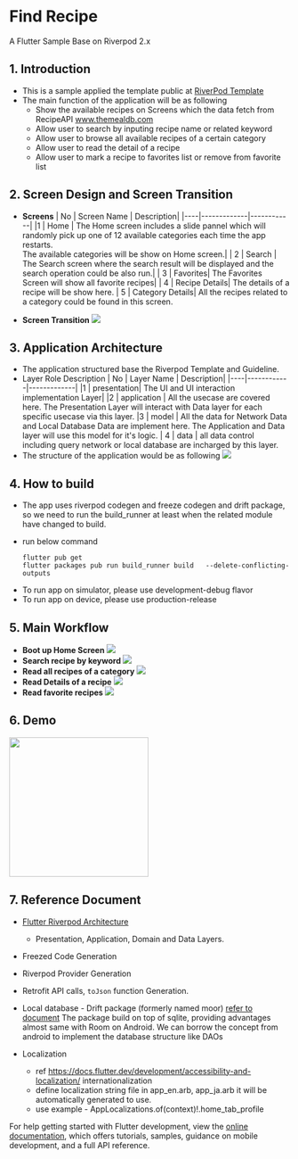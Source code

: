 # Find Recipe

A Flutter Sample Base on Riverpod 2.x

## 1. Introduction
* This is a sample applied the template public at [RiverPod Template](https://github.com/monstar-lab-oss/flutter-template-riverpod)
* The main function of the application will be as following
  * Show the available recipes on Screens which the data fetch from RecipeAPI www.themealdb.com
  * Allow user to search by inputing recipe name or related keyword
  * Allow user to browse all available recipes of a certain category
  * Allow user to read the detail of a recipe
  * Allow user to mark a recipe to favorites list or remove from favorite list
## 2. Screen Design and Screen Transition
* **Screens**
  | No | Screen Name | Description|
  |----|-------------|------------|
  |1   | Home        | The Home screen includes a slide pannel which will randomly pick up one of 12 available categories each time the app restarts. <br> The available categories will be show on Home screen.|
  | 2 | Search | The Search screen where the search result will be displayed and the search operation could be also run.|
  | 3 | Favorites| The Favorites Screen will show all favorite recipes|
  | 4 | Recipe Details| The details of a recipe will be show here. 
  | 5 | Category Details| All the recipes related to a category could be found in this screen. 

* **Screen Transition**
![](docs/screen_transition.png)

## 3. Application Architecture
* The application structured base the Riverpod Template and Guideline.
* Layer Role Description
  | No | Layer Name | Description|
  |----|------------|-------------|
  |1   | presentation| The UI and UI interaction implementation Layer|
  |2 | application | All the usecase are covered here. The Presentation Layer will interact with Data layer for each specific usecase via this layer.
  |3 | model | All the data for Network Data and Local Database Data are implement here. The Application and Data layer will use this model for it's logic.
  | 4 | data | all data control including query network or local database are incharged by this layer.
* The structure of the application would be as following
![](docs/application_struct.png)

## 4. How to build
* The app uses riverpod codegen and freeze codegen and drift package, so we need to run the build_runner at least when the related module have changed to build.
- run below command
  ```
  flutter pub get
  flutter packages pub run build_runner build   --delete-conflicting-outputs
  ```
* To run app on simulator, please use development-debug flavor
* To run app on device, please use production-release
## 5. Main Workflow
* **Boot up Home Screen**
  ![](docs/boot_up.svg)
* **Search recipe by keyword**
  ![](docs/search_recipe.svg)
* **Read all recipes of a category**
  ![](docs/read_a_category.svg)  
* **Read Details of a recipe**
  ![](docs/read_recipe_details.svg) 
* **Read favorite recipes**
  ![](docs/read_favorite_list.svg)

## 6. Demo
<img src="docs/demo_ios.gif" width="250"/>

## 7. Reference Document
- [Flutter Riverpod Architecture](https://codewithandrea.com/articles/flutter-app-architecture-riverpod-introduction/)
  - Presentation, Application, Domain and Data Layers.
- Freezed Code Generation
- Riverpod Provider Generation
- Retrofit API calls, `toJson` function Generation.

- Local database - Drift package (formerly named moor)
 [refer to document](https://drift.simonbinder.eu/docs/getting-started/)
The package build on top of sqlite, providing advantages almost same with Room on Android.
We can borrow the concept from android to implement the database structure like DAOs


- Localization
  - ref https://docs.flutter.dev/development/accessibility-and-localization/  internationalization
  - define localization string file in app_en.arb, app_ja.arb it will be automatically  generated to use.
  - use example - AppLocalizations.of(context)!.home_tab_profile

For help getting started with Flutter development, view the
[online documentation](https://docs.flutter.dev/), which offers tutorials, samples, guidance on
mobile development, and a full API reference.